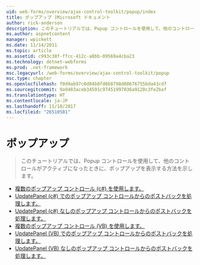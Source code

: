 ```yaml
---
uid: web-forms/overview/ajax-control-toolkit/popup/index
title: ポップアップ |Microsoft ドキュメント
author: rick-anderson
description: このチュートリアルでは、Popup コントロールを使用して、他のコントロールがアクティブになったときに、ポップアップを表示する方法を示します。
ms.author: aspnetcontent
manager: wpickett
ms.date: 11/14/2011
ms.topic: article
ms.assetid: c993c38f-ffcc-412c-a8bb-09569a4cba23
ms.technology: dotnet-webforms
ms.prod: .net-framework
msc.legacyurl: /web-forms/overview/ajax-control-toolkit/popup
msc.type: chapter
ms.openlocfilehash: f0d9ab97c0d04b0fd6b8798d08676755bda43cdf
ms.sourcegitcommit: 9a9483aceb34591c97451997036a9120c3fe2baf
ms.translationtype: HT
ms.contentlocale: ja-JP
ms.lasthandoff: 11/10/2017
ms.locfileid: "26510581"
---
```

<a name="popup"></a>ポップアップ
====================
> このチュートリアルでは、Popup コントロールを使用して、他のコントロールがアクティブになったときに、ポップアップを表示する方法を示します。


- [複数のポップアップ コントロール (c#) を使用します。](using-multiple-popup-controls-cs.md)
- [UpdatePanel (c#) でのポップアップ コントロールからのポストバックを処理します。](handling-postbacks-from-a-popup-control-with-an-updatepanel-cs.md)
- [UpdatePanel (c#) なしのポップアップ コントロールからのポストバックを処理します。](handling-postbacks-from-a-popup-control-without-an-updatepanel-cs.md)
- [複数のポップアップ コントロール (VB) を使用します。](using-multiple-popup-controls-vb.md)
- [UpdatePanel (VB) でのポップアップ コントロールからのポストバックを処理します。](handling-postbacks-from-a-popup-control-with-an-updatepanel-vb.md)
- [UpdatePanel (VB) なしのポップアップ コントロールからのポストバックを処理します。](handling-postbacks-from-a-popup-control-without-an-updatepanel-vb.md)
